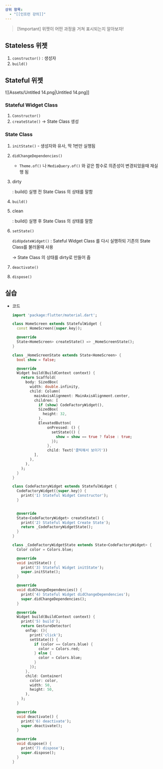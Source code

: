 ```yaml
---
상위 항목:
  - "[[인프런 강의]]"
---
```

> [!important] 위젯이 어떤 과정을 거쳐 표시되는지 알아보자!

  

## Stateless 위젯

1. `constructor()` : 생성자
2. `build()`

  

  

## Stateful 위젯

![[Assets/Untitled 14.png|Untitled 14.png]]

### Stateful Widget Class

1. `Constructor()`
2. `createState()` → State Class 생성

  

### State Class

1. `initState()` - 생성자와 유사, 딱 1번만 실행됨
2. `didChangeDependencies()`
    - `Theme.of()` 나 `MediaQuery.of()` 와 같은 함수로 의존성이 변경되었을때 재실행 됨
3. dirty
    
    : build() 실행 전 State Class 의 상태를 말함
    
4. `build()`
5. clean
    
    : build() 실행 후 State Class 의 상태를 말함
    
6. `setState()`  
      
    `didUpdateWidget()` : Sateful Widget Class 를 다시 실행하되 기존의 State Class를 불러올때 사용
    
    → State Class 의 상태를 dirty로 만들어 줌
    
7. `deactivate()`
8. `dispose()`

  

## 실습

- 코드
    
    ```Dart
    import 'package:flutter/material.dart';
    
    class HomeScreen extends StatefulWidget {
      const HomeScreen({super.key});
    
      @override
      State<HomeScreen> createState() => _HomeScreenState();
    }
    
    class _HomeScreenState extends State<HomeScreen> {
      bool show = false;
    
      @override
      Widget build(BuildContext context) {
        return Scaffold(
          body: SizedBox(
            width: double.infinity,
            child: Column(
              mainAxisAlignment: MainAxisAlignment.center,
              children: [
                if (show) CodeFactoryWidget(),
                SizedBox(
                  height: 32,
                ),
                ElevatedButton(
                    onPressed: () {
                      setState(() {
                        show = show == true ? false : true;
                      });
                    },
                    child: Text('클릭해서 보이기'))
              ],
            ),
          ),
        );
      }
    }
    
    class CodeFactoryWidget extends StatefulWidget {
      CodeFactoryWidget({super.key}) {
        print('1) Stateful Widget Constructor');
      }
      
    
      @override
      State<CodeFactoryWidget> createState() {
        print('2) Stateful Widget Create State');
        return _CodeFactoryWidgetState();
      }
    }
    
    class _CodeFactoryWidgetState extends State<CodeFactoryWidget> {
      Color color = Colors.blue;
    
      @override
      void initState() {
        print('3) Stateful Widget initState');
        super.initState();
      }
    
      @override
      void didChangeDependencies() {
        print('4) Stateful Widget didChangeDependencies');
        super.didChangeDependencies();
      }
    
      @override
      Widget build(BuildContext context) {
        print('5) build');
        return GestureDetector(
          onTap: (){
            print('click');
            setState(() {
              if (color == Colors.blue) {
                color = Colors.red;
              } else {
                color = Colors.blue;
              }
            });
          },
          child: Container(
            color: color,
            width: 50,
            height: 50,
          ),
        );
      }
    
      @override
      void deactivate() {
        print('6) deactivate');
        super.deactivate();
      }
    
      @override
      void dispose() {
        print('7) dispose');
        super.dispose();
      }
    }
    ```